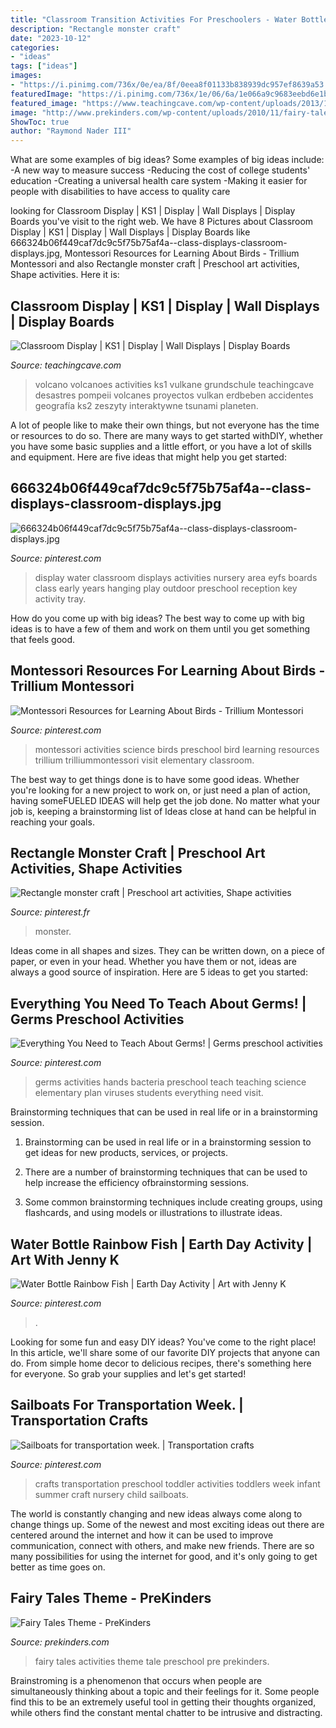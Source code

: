 ```yaml
---
title: "Classroom Transition Activities For Preschoolers - Water Bottle Rainbow Fish"
description: "Rectangle monster craft"
date: "2023-10-12"
categories:
- "ideas"
tags: ["ideas"]
images:
- "https://i.pinimg.com/736x/0e/ea/8f/0eea8f01133b838939dc957ef8639a53.jpg"
featuredImage: "https://i.pinimg.com/736x/1e/06/6a/1e066a9c9683eebd6e1b1e9f3b8a0434.jpg"
featured_image: "https://www.teachingcave.com/wp-content/uploads/2013/10/Volcanoes.jpg"
image: "http://www.prekinders.com/wp-content/uploads/2010/11/fairy-tale-activities.png"
ShowToc: true
author: "Raymond Nader III"
---
```



What are some examples of big ideas?
Some examples of big ideas include: 
-A new way to measure success 
-Reducing the cost of college students' education 
-Creating a universal health care system
-Making it easier for people with disabilities to have access to quality care

	

		
looking for Classroom Display | KS1 | Display | Wall Displays | Display Boards you've visit to the right web. We have 8 Pictures about Classroom Display | KS1 | Display | Wall Displays | Display Boards like 666324b06f449caf7dc9c5f75b75af4a--class-displays-classroom-displays.jpg, Montessori Resources for Learning About Birds - Trillium Montessori and also Rectangle monster craft | Preschool art activities, Shape activities. Here it is:
		
    
## Classroom Display | KS1 | Display | Wall Displays | Display Boards

<img loading=lazy src="https://www.teachingcave.com/wp-content/uploads/2013/10/Volcanoes.jpg" onerror="this.onerror=null;this.src='https://tse2.mm.bing.net/th?id=OIP.9BjzYoojdNQNSxkmrZVVQgHaJ3&amp;pid=15.1';" alt="Classroom Display | KS1 | Display | Wall Displays | Display Boards">

_Source: teachingcave.com_

>volcano volcanoes activities ks1 vulkane grundschule teachingcave desastres pompeii volcanes proyectos vulkan erdbeben accidentes geografía ks2 zeszyty interaktywne tsunami planeten. 

	

A lot of people like to make their own things, but not everyone has the time or resources to do so. There are many ways to get started withDIY, whether you have some basic supplies and a little effort, or you have a lot of skills and equipment. Here are five ideas that might help you get started: 

    
## 666324b06f449caf7dc9c5f75b75af4a--class-displays-classroom-displays.jpg

<img loading=lazy src="https://i.pinimg.com/736x/24/17/03/241703c5d5b5f8c158b1d6522f37d839.jpg" onerror="this.onerror=null;this.src='https://tse2.mm.bing.net/th?id=OIP.uYHYiUp05c-TqsUC7_9s9wHaKG&amp;pid=15.1';" alt="666324b06f449caf7dc9c5f75b75af4a--class-displays-classroom-displays.jpg">

_Source: pinterest.com_

>display water classroom displays activities nursery area eyfs boards class early years hanging play outdoor preschool reception key activity tray. 

	

How do you come up with big ideas?
The best way to come up with big ideas is to have a few of them and work on them until you get something that feels good.

    
## Montessori Resources For Learning About Birds - Trillium Montessori

<img loading=lazy src="https://i.pinimg.com/736x/fb/fd/da/fbfddad2f19e15e77f8e793ef573b1c8.jpg" onerror="this.onerror=null;this.src='https://tse1.mm.bing.net/th?id=OIP.BTtLbIf-ThaHi30LmNSNhwHaOG&amp;pid=15.1';" alt="Montessori Resources for Learning About Birds - Trillium Montessori">

_Source: pinterest.com_

>montessori activities science birds preschool bird learning resources trillium trilliummontessori visit elementary classroom. 

	

The best way to get things done is to have some good ideas. Whether you're looking for a new project to work on, or just need a plan of action, having someFUELED IDEAS will help get the job done. No matter what your job is, keeping a brainstorming list of Ideas close at hand can be helpful in reaching your goals.

    
## Rectangle Monster Craft | Preschool Art Activities, Shape Activities

<img loading=lazy src="https://i.pinimg.com/736x/0e/ea/8f/0eea8f01133b838939dc957ef8639a53.jpg" onerror="this.onerror=null;this.src='https://tse3.mm.bing.net/th?id=OIP.EaGJMWSmbm9w71hGAnF5zwHaNK&amp;pid=15.1';" alt="Rectangle monster craft | Preschool art activities, Shape activities">

_Source: pinterest.fr_

>monster. 

	

Ideas come in all shapes and sizes. They can be written down, on a piece of paper, or even in your head. Whether you have them or not, ideas are always a good source of inspiration. Here are 5 ideas to get you started: 

    
## Everything You Need To Teach About Germs! | Germs Preschool Activities

<img loading=lazy src="https://i.pinimg.com/736x/1e/06/6a/1e066a9c9683eebd6e1b1e9f3b8a0434.jpg" onerror="this.onerror=null;this.src='https://tse1.mm.bing.net/th?id=OIP.dbkys9MihulCNuNf67cl5QHaO0&amp;pid=15.1';" alt="Everything You Need to Teach About Germs! | Germs preschool activities">

_Source: pinterest.com_

>germs activities hands bacteria preschool teach teaching science elementary plan viruses students everything need visit. 

	

Brainstorming techniques that can be used in real life or in a brainstorming session.
1. Brainstorming can be used in real life or in a brainstorming session to get ideas for new products, services, or projects.
2. There are a number of brainstorming techniques that can be used to help increase the efficiency ofbrainstorming sessions.

3. Some common brainstorming techniques include creating groups, using flashcards, and using models or illustrations to illustrate ideas.

    
## Water Bottle Rainbow Fish | Earth Day Activity | Art With Jenny K

<img loading=lazy src="https://i.pinimg.com/736x/50/48/e4/5048e4393639d46b6c7f701fc9b4511d.jpg" onerror="this.onerror=null;this.src='https://tse1.mm.bing.net/th?id=OIP.nQM1MiScoOwxaPkOWxq4oQHaLH&amp;pid=15.1';" alt="Water Bottle Rainbow Fish | Earth Day Activity | Art with Jenny K">

_Source: pinterest.com_

>. 

	

Looking for some fun and easy DIY ideas? You've come to the right place! In this article, we'll share some of our favorite DIY projects that anyone can do. From simple home decor to delicious recipes, there's something here for everyone. So grab your supplies and let's get started!

    
## Sailboats For Transportation Week. | Transportation Crafts

<img loading=lazy src="https://i.pinimg.com/736x/53/ca/17/53ca171b6fe90487e6e73260a7acfd25--toddler-art-toddler-crafts.jpg" onerror="this.onerror=null;this.src='https://tse3.mm.bing.net/th?id=OIP.KcZULBnB2pCUn9VTKMisdAHaJ3&amp;pid=15.1';" alt="Sailboats for transportation week. | Transportation crafts">

_Source: pinterest.com_

>crafts transportation preschool toddler activities toddlers week infant summer craft nursery child sailboats. 

	

The world is constantly changing and new ideas always come along to change things up. Some of the newest and most exciting ideas out there are centered around the internet and how it can be used to improve communication, connect with others, and make new friends. There are so many possibilities for using the internet for good, and it's only going to get better as time goes on.

    
## Fairy Tales Theme - PreKinders

<img loading=lazy src="http://www.prekinders.com/wp-content/uploads/2010/11/fairy-tale-activities.png" onerror="this.onerror=null;this.src='https://tse4.mm.bing.net/th?id=OIP.GqKuPFRZGEoIIQzN1wPovQAAAA&amp;pid=15.1';" alt="Fairy Tales Theme - PreKinders">

_Source: prekinders.com_

>fairy tales activities theme tale preschool pre prekinders. 

	

Brainstroming is a phenomenon that occurs when people are simultaneously thinking about a topic and their feelings for it. Some people find this to be an extremely useful tool in getting their thoughts organized, while others find the constant mental chatter to be intrusive and distracting.

